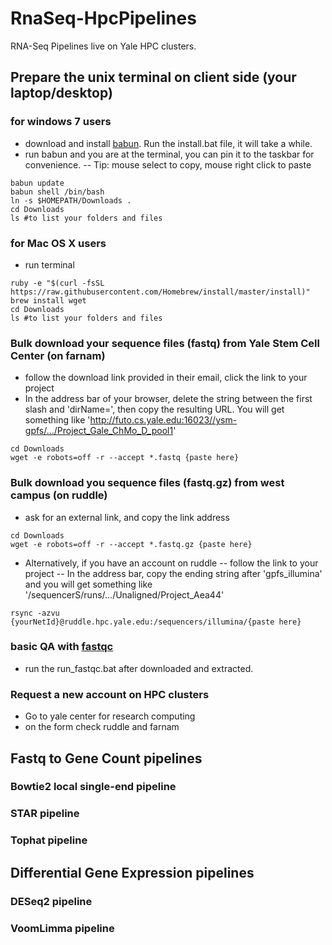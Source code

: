 # RnaSeq-HpcPipelines
RNA-Seq Pipelines live on Yale HPC clusters.
## Prepare the unix terminal on client side (your laptop/desktop)
### for windows 7 users
- download and install [babun](http://babun.github.io/).  Run the install.bat file, it will take a while.
- run babun and you are at the terminal, you can pin it to the taskbar for convenience.
-- Tip: mouse select to copy, mouse right click to paste
```
babun update
babun shell /bin/bash
ln -s $HOMEPATH/Downloads .
cd Downloads
ls #to list your folders and files
```
### for Mac OS X users
- run terminal
```
ruby -e "$(curl -fsSL https://raw.githubusercontent.com/Homebrew/install/master/install)"
brew install wget
cd Downloads
ls #to list your folders and files
```
### Bulk download your sequence files (fastq) from Yale Stem Cell Center (on farnam)
- follow the download link provided in their email, click the link to your project
- In the address bar of your browser, delete the string between the first slash and 'dirName=', then copy the resulting URL. You will get something like 'http://futo.cs.yale.edu:16023//ysm-gpfs/.../Project_Gale_ChMo_D_pool1'
```
cd Downloads
wget -e robots=off -r --accept *.fastq {paste here}
```
### Bulk download you sequence files (fastq.gz) from west campus (on ruddle)
- ask for an external link, and copy the link address
```
cd Downloads
wget -e robots=off -r --accept *.fastq.gz {paste here}
```
- Alternatively, if you have an account on ruddle
-- follow the link to your project
-- In the address bar, copy the ending string after 'gpfs_illumina' and you will get something like 
'/sequencerS/runs/.../Unaligned/Project_Aea44'

```
rsync -azvu {yourNetId}@ruddle.hpc.yale.edu:/sequencers/illumina/{paste here}
```
### basic QA with [fastqc](https://www.bioinformatics.babraham.ac.uk/projects/fastqc/)
- run the run_fastqc.bat after downloaded and extracted.

### Request a new account on HPC clusters
- Go to yale center for research computing
- on the form check ruddle and farnam

## Fastq to Gene Count pipelines
### Bowtie2 local single-end pipeline
### STAR pipeline
### Tophat pipeline
## Differential Gene Expression pipelines
### DESeq2 pipeline
### VoomLimma pipeline
